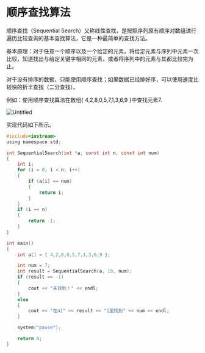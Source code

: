 # 顺序查找算法

顺序查找（Sequential Search）又称线性查找，是按照序列原有顺序对数组进行遍历比较查询的基本查找算法，它是一种最简单的查找方法。

基本原理：对于任意一个顺序以及一个给定的元素，将给定元素与序列中元素一次比较，知道找出与给定关键字相同的元素，或者将序列中的元素与其都比较完为止。

对于没有排序的数据，只能使用顺序查找；如果数据已经排好序，可以使用速度比较快的折半查找（二分查找）。

例如：使用顺序查找算法在数组{ 4,2,8,0,5,7,1,3,6,9 }中查找元素7.

![Untitled](%E9%A1%BA%E5%BA%8F%E6%9F%A5%E6%89%BE%E7%AE%97%E6%B3%95%208a834/Untitled.png)

实现代码如下所示。

```c
#include<iostream>
using namespace std;

int SequentialSearch(int *a, const int n, const int num)
{
	int i;
	for (i = 0; i < n; i++)
	{
		if (a[i] == num)
		{
			return i;
		}
	}
	if (i == n)
	{
		return -1;
	}
}

int main()
{
	int a[] = { 4,2,8,0,5,7,1,3,6,9 };

	int num = 7;
	int result = SequentialSearch(a, 10, num);
	if (result == -1)
	{
		cout << "未找到！" << endl;
	}
	else
	{
		cout << "在a[" << result << "]里找到" << num << endl;
	}

	system("pause");

	return 0;
}
```
